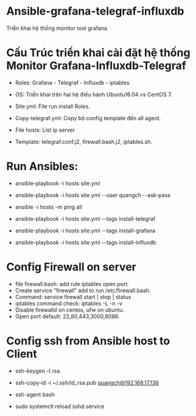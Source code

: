 # Ansible-grafana-telegraf-influxdb
Triển khai hệ thống monitor tool grafana

# Cấu Trúc triển khai cài đặt hệ thống Monitor Grafana-Influxdb-Telegraf
- Roles: Grafana - Telegraf - Influxdb - iptables

- OS: Triển khai trên hai hệ điều hành Ubuntu16.04 vs CentOS 7.

- Site.yml: File run install Roles.

- Copy-telegraf.yml: Copy bộ config template đến all agent.

- File hosts: List ip server

- Template: telegraf.conf.j2, firewall.bash.j2, iptables.sh. 

# Run Ansibles:

- ansible-playbook -i hosts site.yml

- ansible-playbook -i hosts site.yml --user quangch --ask-pass

- ansible -i hosts -m ping all

- ansible-playbook -i hosts site.yml --tags install-telegraf
  
- ansible-playbook -i hosts site.yml --tags install-grafana
  
- ansible-playbook -i hosts site.yml --tags install-influxdb

# Config Firewall on server 

- file firewall.bash: add rule iptables open port.
- Create service "firewall" add to run /etc/firewall.bash.
- Command: service firewall start | stop | status
- iptables command check: iptables -L -n -v
- Disable firewalld on centos, ufw on ubuntu.
- Open port default: 22,80,443,3000,8086.


# Config ssh from Ansible host to Client

- ssh-keygen -t rsa
  
- ssh-copy-id -i ~/.ssh/id_rsa.pub quangch@192.168.17.136
 
- ssh-agent bash

- sudo systemctl reload sshd.service
  



  


